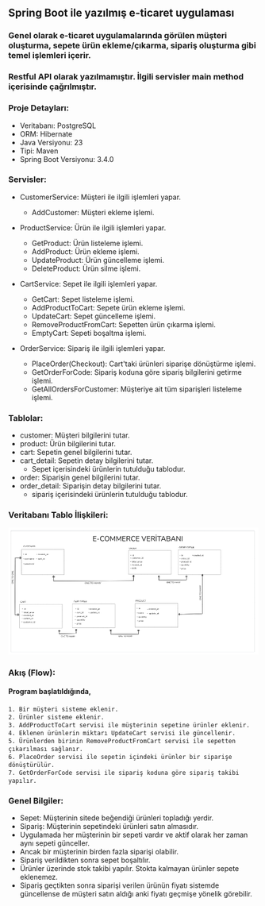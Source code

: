## Spring Boot ile yazılmış e-ticaret uygulaması

### Genel olarak e-ticaret uygulamalarında görülen müşteri oluşturma, sepete ürün ekleme/çıkarma, sipariş oluşturma gibi temel işlemleri içerir. 

### Restful API olarak yazılmamıştır. İlgili servisler main method içerisinde çağrılmıştır.

### Proje Detayları:
- Veritabanı: PostgreSQL
- ORM: Hibernate
- Java Versiyonu: 23
- Tipi: Maven
- Spring Boot Versiyonu: 3.4.0

### Servisler:
- CustomerService: Müşteri ile ilgili işlemleri yapar.
  - AddCustomer: Müşteri ekleme işlemi.


- ProductService: Ürün ile ilgili işlemleri yapar.
  - GetProduct: Ürün listeleme işlemi.
  - AddProduct: Ürün ekleme işlemi.
  - UpdateProduct: Ürün güncelleme işlemi.
  - DeleteProduct: Ürün silme işlemi.
  

- CartService: Sepet ile ilgili işlemleri yapar.
  - GetCart: Sepet listeleme işlemi.
  - AddProductToCart: Sepete ürün ekleme işlemi.
  - UpdateCart: Sepet güncelleme işlemi.
  - RemoveProductFromCart: Sepetten ürün çıkarma işlemi.
  - EmptyCart: Sepeti boşaltma işlemi.


- OrderService: Sipariş ile ilgili işlemleri yapar.
  - PlaceOrder(Checkout): Cart'taki ürünleri siparişe dönüştürme işlemi.
  - GetOrderForCode: Sipariş koduna göre sipariş bilgilerini getirme işlemi.
  - GetAllOrdersForCustomer: Müşteriye ait tüm siparişleri listeleme işlemi.

### Tablolar:
- customer: Müşteri bilgilerini tutar.
- product: Ürün bilgilerini tutar.
- cart: Sepetin genel bilgilerini tutar.
- cart_detail: Sepetin detay bilgilerini tutar.
  - Sepet içerisindeki ürünlerin tutulduğu tablodur.
- order: Siparişin genel bilgilerini tutar.
- order_detail: Siparişin detay bilgilerini tutar.
  - sipariş içerisindeki ürünlerin tutulduğu tablodur.

### Veritabanı Tablo İlişkileri:
![img.png](img.png)

### Akış (Flow):
#### Program başlatıldığında,
    1. Bir müşteri sisteme eklenir.
    2. Ürünler sisteme eklenir.
    3. AddProductToCart servisi ile müşterinin sepetine ürünler eklenir.
    4. Eklenen ürünlerin miktarı UpdateCart servisi ile güncellenir.
    5. Ürünlerden birinin RemoveProductFromCart servisi ile sepetten çıkarılması sağlanır.
    6. PlaceOrder servisi ile sepetin içindeki ürünler bir siparişe dönüştürülür.
    7. GetOrderForCode servisi ile sipariş koduna göre sipariş takibi yapılır.

### Genel Bilgiler:
- Sepet: Müşterinin sitede beğendiği ürünleri topladığı yerdir.
- Sipariş: Müşterinin sepetindeki ürünleri satın almasıdır.
- Uygulamada her müşterinin bir sepeti vardır ve aktif olarak her zaman aynı sepeti günceller.
- Ancak bir müşterinin birden fazla siparişi olabilir.
- Sipariş verildikten sonra sepet boşaltılır.
- Ürünler üzerinde stok takibi yapılır. Stokta kalmayan ürünler sepete eklenemez.
- Sipariş geçtikten sonra siparişi verilen ürünün fiyatı sistemde güncellense de müşteri satın aldığı anki fiyatı geçmişe yönelik görebilir.




